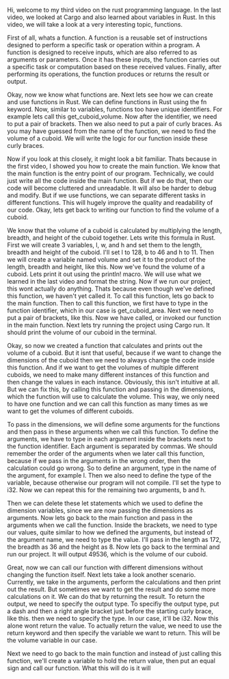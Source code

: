 Hi, welcome to my third video on the rust programming language. In the last video, we looked at Cargo and also learned about variables in Rust. In this video, we will take a look at a very interesting topic, functions. 

First of all, whats a function. A function is a reusable set of instructions designed to perform a specific task or operation within a program. A function is designed to receive inputs, which are also referred to as arguments or parameters. Once it has these inputs, the function carries out a specific task or computation based on these received values. Finally, after performing its operations, the function produces or returns the result or output.

Okay, now we know what functions are. Next lets see how we can create and use functions in Rust. We can define functions in Rust using the fn keyword. Now, similar to variables, functions too have unique identifiers. For example lets call this get_cuboid_volume. Now after the identifier, we need to put a pair of brackets. Then we also need to put a pair of curly braces. As you may have guessed from the name of the function, we need to find the volume of a cuboid. We will write the logic for our function inside these curly braces.

Now if you look at this closely, it might look a bit familiar. Thats because in the first video, I showed you how to create the main function. We know that the main function is the entry point of our program. Technically, we could just write all the code inside the main function. But if we do that, then our code will become cluttered and unreadable. It will also be harder to debug and modify. But if we use functions, we can separate different tasks in different functions. This will hugely improve the quality and readability of our code. Okay, lets get back to writing our function to find the volume of a cuboid.

We know that the volume of a cuboid is calculated by multiplying the length, breadth, and height of the cuboid together. Lets write this formula in Rust. First we will create 3 variables, l, w, and h and set them to the length, breadth and height of the cuboid. I'll set l to 128, b to 46 and h to 11. Then we will create a variable named volume and set it to the product of the length, breadth and height, like this. Now we've found the volume of a cuboid. Lets print it out using the println! macro. We will use what we learned in the last video and format the string. Now if we run our project, this wont actually do anything. Thats because even though we've defined this function, we haven't yet called it. To call this function, lets go back to the main function. Then to call this function, we first have to type in the function identifier, which in our case is get_cuboid_area. Next we need to put a pair of brackets, like this. Now we have called, or invoked our function in the main function. Next lets try running the project using Cargo run. It should print the volume of our cuboid in the terminal. 

Okay, so now we created a function that calculates and prints out the volume of a cuboid. But it isnt that useful, because if we want to change the dimensions of the cuboid then we need to always change the code inside this function. And if we want to get the volumes of multiple different cuboids, we need to make many different instances of this function and then change the values in each instance. Obviously, this isn't intuitive at all. But we can fix this, by calling this function and passing in the dimensions, which the function will use to calculate the volume. This way, we only need to have one function and we can call this function as many times as we want to get the volumes of different cuboids. 

To pass in the dimensions, we will define some arguments for the functions and then pass in these arguments when we call this function. To define the arguments, we have to type in each argument inside the brackets next to the function identifier. Each argument is separated by commas. We should remember the order of the arguments when we later call this function, because if we pass in the arguments in the wrong order, then the calculation could go wrong. So to define an argument, type in the name of the argument, for example l. Then we also need to define the type of the variable, because otherwise our program will not compile. I'll set the type to i32. Now we can repeat this for the remaining two arguments, b and h. 

Then we can delete these let statements which we used to define the dimension variables, since we are now passing the dimensions as arguments. Now lets go back to the main function and pass in the arguments when we call the function. Inside the brackets, we need to type our values, quite similar to how we defined the arguments, but instead of the argument name, we need to type the value. I'll pass in the length as 172, the breadth as 36 and the height as 8. Now lets go back to the terminal and run our project. It will output 49536, which is the volume of our cuboid.

Great, now we can call our function with different dimensions without changing the function itself. Next lets take a look another scenario. Currently, we take in the arguments, perform the calculations and then print out the result. But sometimes we want to get the result and do some more calculations on it. We can do that by returning the result. To return the output, we need to specify the output type. To specifiy the output type, put a dash and then a right angle bracket just before the starting curly brace, like this. then we need to specify the type. In our case, it'll be i32. Now this alone wont return the value. To actually return the value, we need to use the return keyword and then specify the variable we want to return. This will be the volume variable in our case.

Next we need to go back to the main function and instead of just calling this function, we'll create a variable to hold the return value, then put an equal sign and call our function. What this will do is it will 